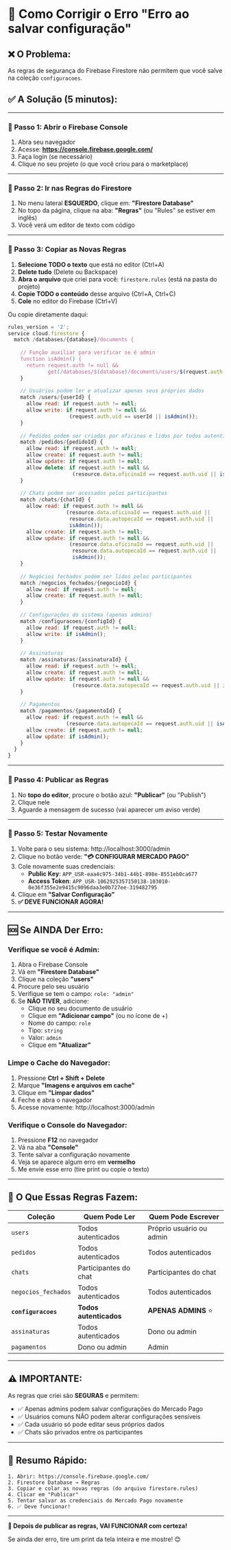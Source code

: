 # 🔧 Como Corrigir o Erro "Erro ao salvar configuração"

## ❌ **O Problema:**
As regras de segurança do Firebase Firestore não permitem que você salve na coleção `configuracoes`.

## ✅ **A Solução (5 minutos):**

---

### **📍 Passo 1: Abrir o Firebase Console**

1. Abra seu navegador
2. Acesse: **https://console.firebase.google.com/**
3. Faça login (se necessário)
4. Clique no seu projeto (o que você criou para o marketplace)

---

### **📍 Passo 2: Ir nas Regras do Firestore**

1. No menu lateral **ESQUERDO**, clique em: **"Firestore Database"**
2. No topo da página, clique na aba: **"Regras"** (ou "Rules" se estiver em inglês)
3. Você verá um editor de texto com código

---

### **📍 Passo 3: Copiar as Novas Regras**

1. **Selecione TODO o texto** que está no editor (Ctrl+A)
2. **Delete tudo** (Delete ou Backspace)
3. **Abra o arquivo** que criei para você: `firestore.rules` (está na pasta do projeto)
4. **Copie TODO o conteúdo** desse arquivo (Ctrl+A, Ctrl+C)
5. **Cole** no editor do Firebase (Ctrl+V)

Ou copie diretamente daqui:

```javascript
rules_version = '2';
service cloud.firestore {
  match /databases/{database}/documents {
    
    // Função auxiliar para verificar se é admin
    function isAdmin() {
      return request.auth != null && 
             get(/databases/$(database)/documents/users/$(request.auth.uid)).data.role == 'admin';
    }
    
    // Usuários podem ler e atualizar apenas seus próprios dados
    match /users/{userId} {
      allow read: if request.auth != null;
      allow write: if request.auth != null && 
                    (request.auth.uid == userId || isAdmin());
    }
    
    // Pedidos podem ser criados por oficinas e lidos por todos autenticados
    match /pedidos/{pedidoId} {
      allow read: if request.auth != null;
      allow create: if request.auth != null;
      allow update: if request.auth != null;
      allow delete: if request.auth != null && 
                     (resource.data.oficinaId == request.auth.uid || isAdmin());
    }
    
    // Chats podem ser acessados pelos participantes
    match /chats/{chatId} {
      allow read: if request.auth != null && 
                   (resource.data.oficinaId == request.auth.uid || 
                    resource.data.autopecaId == request.auth.uid ||
                    isAdmin());
      allow create: if request.auth != null;
      allow update: if request.auth != null && 
                    (resource.data.oficinaId == request.auth.uid || 
                     resource.data.autopecaId == request.auth.uid ||
                     isAdmin());
    }
    
    // Negócios fechados podem ser lidos pelos participantes
    match /negocios_fechados/{negocioId} {
      allow read: if request.auth != null;
      allow create: if request.auth != null;
    }
    
    // Configurações do sistema (apenas admins)
    match /configuracoes/{configId} {
      allow read: if request.auth != null;
      allow write: if isAdmin();
    }
    
    // Assinaturas
    match /assinaturas/{assinaturaId} {
      allow read: if request.auth != null;
      allow create: if request.auth != null;
      allow update: if request.auth != null && 
                     (resource.data.autopecaId == request.auth.uid || isAdmin());
    }
    
    // Pagamentos
    match /pagamentos/{pagamentoId} {
      allow read: if request.auth != null && 
                   (resource.data.autopecaId == request.auth.uid || isAdmin());
      allow create: if request.auth != null;
      allow update: if isAdmin();
    }
  }
}
```

---

### **📍 Passo 4: Publicar as Regras**

1. No **topo do editor**, procure o botão azul: **"Publicar"** (ou "Publish")
2. Clique nele
3. Aguarde a mensagem de sucesso (vai aparecer um aviso verde)

---

### **📍 Passo 5: Testar Novamente**

1. Volte para o seu sistema: http://localhost:3000/admin
2. Clique no botão verde: **"💳 CONFIGURAR MERCADO PAGO"**
3. Cole novamente suas credenciais:
   - **Public Key**: `APP_USR-eaa4c975-34b1-44b1-898e-8551eb0ca677`
   - **Access Token**: `APP_USR-1062925357150138-103010-0e36f355e2e9415c9096daa3e0b727ee-319482795`
4. Clique em **"Salvar Configuração"**
5. **✅ DEVE FUNCIONAR AGORA!**

---

## 🆘 **Se AINDA Der Erro:**

### **Verifique se você é Admin:**

1. Abra o Firebase Console
2. Vá em **"Firestore Database"**
3. Clique na coleção **"users"**
4. Procure pelo seu usuário
5. Verifique se tem o campo: `role: "admin"`
6. Se **NÃO TIVER**, adicione:
   - Clique no seu documento de usuário
   - Clique em **"Adicionar campo"** (ou no ícone de +)
   - Nome do campo: `role`
   - Tipo: `string`
   - Valor: `admin`
   - Clique em **"Atualizar"**

### **Limpe o Cache do Navegador:**

1. Pressione **Ctrl + Shift + Delete**
2. Marque **"Imagens e arquivos em cache"**
3. Clique em **"Limpar dados"**
4. Feche e abra o navegador
5. Acesse novamente: http://localhost:3000/admin

### **Verifique o Console do Navegador:**

1. Pressione **F12** no navegador
2. Vá na aba **"Console"**
3. Tente salvar a configuração novamente
4. Veja se aparece algum erro em **vermelho**
5. Me envie esse erro (tire print ou copie o texto)

---

## 🎯 **O Que Essas Regras Fazem:**

| Coleção | Quem Pode Ler | Quem Pode Escrever |
|---------|---------------|---------------------|
| `users` | Todos autenticados | Próprio usuário ou admin |
| `pedidos` | Todos autenticados | Todos autenticados |
| `chats` | Participantes do chat | Participantes do chat |
| `negocios_fechados` | Todos autenticados | Todos autenticados |
| **`configuracoes`** | **Todos autenticados** | **APENAS ADMINS** ⭐ |
| `assinaturas` | Todos autenticados | Dono ou admin |
| `pagamentos` | Dono ou admin | Admin |

---

## ⚠️ **IMPORTANTE:**

As regras que criei são **SEGURAS** e permitem:
- ✅ Apenas admins podem salvar configurações do Mercado Pago
- ✅ Usuários comuns NÃO podem alterar configurações sensíveis
- ✅ Cada usuário só pode editar seus próprios dados
- ✅ Chats são privados entre os participantes

---

## 📝 **Resumo Rápido:**

```
1. Abrir: https://console.firebase.google.com/
2. Firestore Database → Regras
3. Copiar e colar as novas regras (do arquivo firestore.rules)
4. Clicar em "Publicar"
5. Tentar salvar as credenciais do Mercado Pago novamente
6. ✅ Deve funcionar!
```

---

**🎉 Depois de publicar as regras, VAI FUNCIONAR com certeza!**

Se ainda der erro, tire um print da tela inteira e me mostre! 😊


